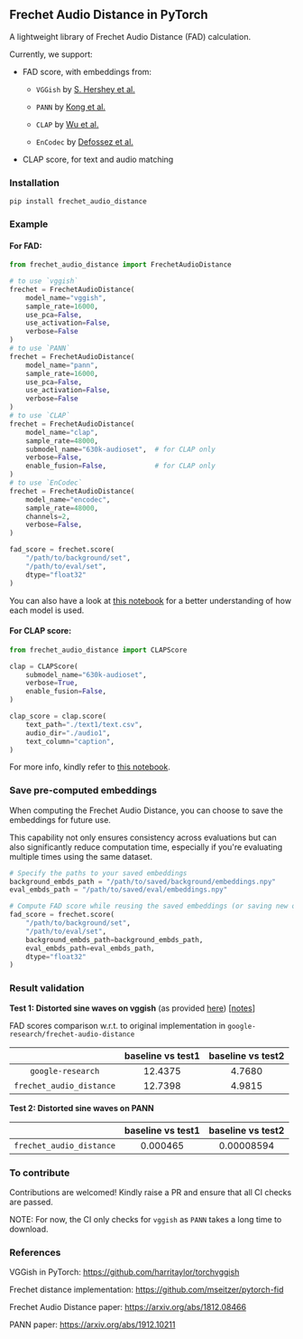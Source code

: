 ## Frechet Audio Distance in PyTorch

A lightweight library of Frechet Audio Distance (FAD) calculation.

Currently, we support:
- FAD score, with embeddings from:
    - `VGGish` by [S. Hershey et al.](https://arxiv.org/abs/1812.08466)
    
    - `PANN` by [Kong et al.](https://arxiv.org/abs/1912.10211)
    - `CLAP` by [Wu et al.](https://arxiv.org/abs/2211.06687)
    - `EnCodec` by [Defossez et al.](https://arxiv.org/pdf/2210.13438.pdf)

- CLAP score, for text and audio matching

### Installation

`pip install frechet_audio_distance`

### Example

#### For FAD:

```python
from frechet_audio_distance import FrechetAudioDistance

# to use `vggish`
frechet = FrechetAudioDistance(
    model_name="vggish",
    sample_rate=16000,
    use_pca=False, 
    use_activation=False,
    verbose=False
)
# to use `PANN`
frechet = FrechetAudioDistance(
    model_name="pann",
    sample_rate=16000,
    use_pca=False, 
    use_activation=False,
    verbose=False
)
# to use `CLAP`
frechet = FrechetAudioDistance(
    model_name="clap",
    sample_rate=48000,
    submodel_name="630k-audioset",  # for CLAP only
    verbose=False,
    enable_fusion=False,            # for CLAP only
)
# to use `EnCodec`
frechet = FrechetAudioDistance(
    model_name="encodec",
    sample_rate=48000,
    channels=2,
    verbose=False,
)

fad_score = frechet.score(
    "/path/to/background/set", 
    "/path/to/eval/set", 
    dtype="float32"
)
```

You can also have a look at [this notebook](https://github.com/gudgud96/frechet-audio-distance/blob/main/test/test_all.ipynb) for a better understanding of how each model is used.

#### For CLAP score:

```python
from frechet_audio_distance import CLAPScore

clap = CLAPScore(
    submodel_name="630k-audioset",
    verbose=True,
    enable_fusion=False,
)

clap_score = clap.score(
    text_path="./text1/text.csv",
    audio_dir="./audio1",
    text_column="caption",
)
```

For more info, kindly refer to [this notebook](https://github.com/gudgud96/frechet-audio-distance/blob/main/test/test_clap_score.ipynb).

### Save pre-computed embeddings

When computing the Frechet Audio Distance, you can choose to save the embeddings for future use. 

This capability not only ensures consistency across evaluations but can also significantly reduce computation time, especially if you're evaluating multiple times using the same dataset.

```python
# Specify the paths to your saved embeddings
background_embds_path = "/path/to/saved/background/embeddings.npy"
eval_embds_path = "/path/to/saved/eval/embeddings.npy"

# Compute FAD score while reusing the saved embeddings (or saving new ones if paths are provided and embeddings don't exist yet)
fad_score = frechet.score(
    "/path/to/background/set",
    "/path/to/eval/set",
    background_embds_path=background_embds_path,
    eval_embds_path=eval_embds_path,
    dtype="float32"
)
```

### Result validation

**Test 1: Distorted sine waves on vggish** (as provided [here](https://github.com/google-research/google-research/blob/master/frechet_audio_distance/gen_test_files.py#L86)) [[notes](https://jexrj22lgy.larksuite.com/docx/Vat2dr8Aqonim6xmE6nuoBVZsUe)]

FAD scores comparison w.r.t. to original implementation in `google-research/frechet-audio-distance`

|                              |   baseline vs test1   |     baseline vs test2    |
|:----------------------------:|:---------------------:|:------------------------:|
|        `google-research`     |          12.4375      |           4.7680         |
|    `frechet_audio_distance`  |          12.7398      |           4.9815         |

**Test 2: Distorted sine waves on PANN**

|                              |   baseline vs test1   |     baseline vs test2    |
|:----------------------------:|:---------------------:|:------------------------:|
|    `frechet_audio_distance`  |        0.000465       |          0.00008594      |

### To contribute

Contributions are welcomed! Kindly raise a PR and ensure that all CI checks are passed.

NOTE: For now, the CI only checks for `vggish` as `PANN` takes a long time to download.

### References

VGGish in PyTorch: https://github.com/harritaylor/torchvggish

Frechet distance implementation: https://github.com/mseitzer/pytorch-fid

Frechet Audio Distance paper: https://arxiv.org/abs/1812.08466

PANN paper: https://arxiv.org/abs/1912.10211
